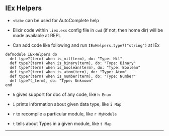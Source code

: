 
## IEx Helpers

* `<tab>` can be used for AutoComplete help

* Elixir code within `.iex.exs` config file in `cwd` (if not, then home dir) will be made available at REPL

* Can add code like following and run `IExHelpers.type?("string")` at IEx

```
defmodule IExHelpers do
  def type?(term) when is_nil(term), do: "Type: Nil"
  def type?(term) when is_binary(term), do: "Type: Binary"
  def type?(term) when is_boolean(term), do: "Type: Boolean"
  def type?(term) when is_atom(term), do: "Type: Atom"
  def type?(term) when is_number(term), do: "Type: Number"
  def type?(_term), do: "Type: Unknown"
end
```

* `h` gives support for doc of any code, like `h Enum`

* `i` prints information about given data type, like `i Map`

* `r` to recompile a particular module, like `r MyModule`

* `t` tells about Types in a given module, like `t Map`

---
